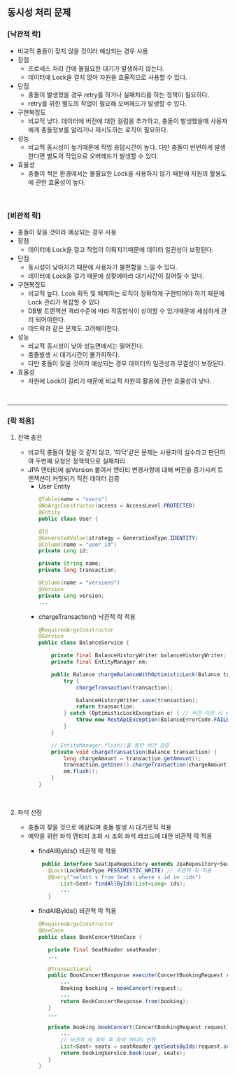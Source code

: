 ## 동시성 처리 문제

### [낙관적 락]
- 비교적 충돌이 잦지 않을 것이라 예상되는 경우 사용
- 장점
    - 프로세스 처리 간에 불필요한 대기가 발생하지 않는다.
    - 데이터에 Lock을 걸지 않아 자원을 효율적으로 사용할 수 있다.
- 단점
    - 충돌이 발생했을 경우 retry를 하거나 실패처리를 하는 정책이 필요하다.
    - retry를 위한 별도의 작업이 필요해 오버헤드가 발생할 수 있다.
- 구현복잡도
    - 비교적 낮다. 데이터에 버전에 대한 컬럼을 추가하고, 충돌이 발생했을때 사용자에게 충돌정보를 알리거나 재시도하는 로직이 필요하다.
- 성능
    - 비교적 동시성이 높기때문에 작업 응답시간이 높다. 다만 충돌이 빈번하게 발생한다면 별도의 작업으로 오버헤드가 발생할 수 있다.
- 효율성
    - 충돌이 적은 환경에서는 불필요한 Lock을 사용하지 않기 때문에 자원의 활용도에 관한 효율성이 높다.

<br/>

### [비관적 락]
- 충돌이 잦을 것이라 예상되는 경우 사용
- 장점
    - 데이터에 Lock을 걸고 작업이 이뤄지기때문에 데이터 일관성이 보장된다.
- 단점
    - 동시성이 낮아지기 때문에 사용자가 불편함을 느낄 수 있다.
    - 데이터에 Lock을 걸기 때문에 상황에따라 대기시간이 길어질 수 있다.
- 구현복잡도
    - 비교적 높다. Lcok 획득 및 해제하는 로직이 정확하게 구현되어야 하기 때문에 Lock 관리가 복잡할 수 있다
    - DB별 트랜잭션 격리수준에 따라 작동방식이 상이할 수 있기때문에 세심하게 관리 되어야한다.
    - 데드락과 같은 문제도 고려해야한다.
- 성능
    - 비교적 동시성이 낮아 성능면에서는 떨어진다.
    - 충돌발생 시 대기시간이 불가피하다.
    - 다만 충돌이 잦을 것이라 예상되는 경우 데이터의 일관성과 무결성이 보장된다.
- 효율성
    - 자원에 Lock이 걸리기 때문에 비교적 자원의 활용에 관한 효율성이 낮다.

<br/>

***

### [락 적용]
1. 잔액 충전 

   - 비교적 충돌이 잦을 것 같지 않고, '따닥'같은 문제는 사용자의 실수라고 판단하여 두번째 요청은 정책적으로 실패처리
   - JPA 엔티티에 @Version 붙여서 엔티티 변경사항에 대해 버전을 증가시켜 트랜잭션이 커밋되기 직전 데이터 검증
     - User Entity
          ```java
          @Table(name = "users")
          @NoArgsConstructor(access = AccessLevel.PROTECTED)
          @Entity
          public class User {
    
          @Id
          @GeneratedValue(strategy = GenerationType.IDENTITY)
          @Column(name = "user_id")
          private Long id;
    
          private String name;
          private long transaction;
    
          @Column(name = "versions")
          @Version
          private Long version;
         ...
          ```
     - chargeTransaction() 낙관적 락 적용
          ```java
          @RequiredArgsConstructor
          @Service
          public class BalanceService {
        
              private final BalanceHistoryWriter balanceHistoryWriter;
              private final EntityManager em;
        
              public Balance chargeBalanceWithOptimisticLock(Balance transaction) {
                  try {
                      chargeTransaction(transaction);
        
                      balanceHistoryWriter.save(transaction);
                      return transaction;
                  } catch (OptimisticLockException e) { // 버전 이상 시 충전 실패
                      throw new RestApiException(BalanceErrorCode.FAILED_CHARGE);
                  }
              }
        
              // EntityManager.flush()를 통한 버전 검증
              private void chargeTransaction(Balance transaction) {
                  long chargeAmount = transaction.getAmount();
                  transaction.getUser().chargeTransaction(chargeAmount);
                  em.flush();
              }
          }
          ```
<br/>

2. 좌석 선점

    - 충돌이 잦을 것으로 예상되며 충돌 발생 시 대기로직 적용
    - 예약을 위한 좌석 엔티티 조회 시 조회 좌석 레코드에 대한 비관적 락 적용 
      - findAllByIds() 비관적 락 적용
         ```java
          public interface SeatJpaRepository extends JpaRepository<Seat, Long> {
            @Lock(LockModeType.PESSIMISTIC_WRITE) // 비관적 락 적용
            @Query("select s from Seat s where s.id in :ids")
                List<Seat> findAllByIds(List<Long> ids);
                ...
            }
         ```
        
      - findAllByIds() 비관적 락 적용
         ```java
        @RequiredArgsConstructor
        @UseCase
        public class BookConcertUseCase {
        
            private final SeatReader seatReader;
            ...
        
            @Transactional
            public BookConcertResponse execute(ConcertBookingRequest request) {
                ...
                Booking booking = bookConcert(request);
                ...
                return BookConcertResponse.from(booking);
            }
            ...
        
            private Booking bookConcert(ConcertBookingRequest request) {
                ...
                // 비관적 락 획득 후 좌석 엔티티 반환
                List<Seat> seats = seatReader.getSeatsByIds(request.seatIds());
                return bookingService.book(user, seats);
            }
        }
         ```